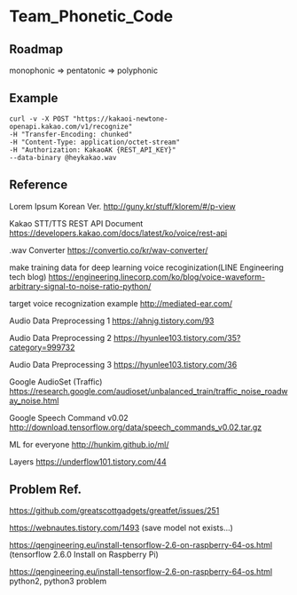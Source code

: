 # Team_Phonetic_Code
## Roadmap

monophonic => pentatonic => polyphonic

## Example

```console
curl -v -X POST "https://kakaoi-newtone-openapi.kakao.com/v1/recognize"
-H "Transfer-Encoding: chunked"
-H "Content-Type: application/octet-stream"
-H "Authorization: KakaoAK {REST_API_KEY}"
--data-binary @heykakao.wav
```

## Reference

Lorem Ipsum Korean Ver. http://guny.kr/stuff/klorem/#/p-view

Kakao STT/TTS REST API Document https://developers.kakao.com/docs/latest/ko/voice/rest-api

.wav Converter https://convertio.co/kr/wav-converter/

make training data for deep learning voice recoginization(LINE Engineering tech blog) https://engineering.linecorp.com/ko/blog/voice-waveform-arbitrary-signal-to-noise-ratio-python/

target voice recognization example http://mediated-ear.com/

Audio Data Preprocessing 1 https://ahnjg.tistory.com/93

Audio Data Preprocessing 2 https://hyunlee103.tistory.com/35?category=999732

Audio Data Preprocessing 3 https://hyunlee103.tistory.com/36

Google AudioSet (Traffic) https://research.google.com/audioset/unbalanced_train/traffic_noise_roadway_noise.html

Google Speech Command v0.02 http://download.tensorflow.org/data/speech_commands_v0.02.tar.gz

ML for everyone http://hunkim.github.io/ml/

Layers https://underflow101.tistory.com/44

## Problem Ref.

https://github.com/greatscottgadgets/greatfet/issues/251

https://webnautes.tistory.com/1493 (save model not exists...)

https://qengineering.eu/install-tensorflow-2.6-on-raspberry-64-os.html (tensorflow 2.6.0 Install on Raspberry Pi)

https://qengineering.eu/install-tensorflow-2.6-on-raspberry-64-os.html python2, python3 problem
